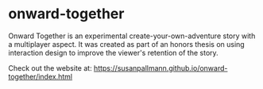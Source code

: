 # onward-together
Onward Together is an experimental create-your-own-adventure story with a multiplayer aspect. It was created as part of an honors thesis on using interaction design to improve the viewer's retention of the story.

Check out the website at: https://susanpallmann.github.io/onward-together/index.html
